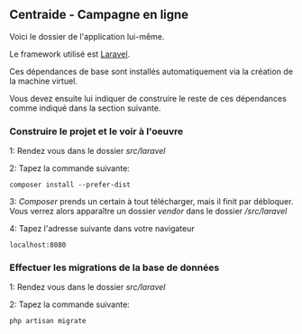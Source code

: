 ## Centraide - Campagne en ligne

Voici le dossier de l'application lui-même.

Le framework utilisé est [Laravel](http://laravel.com/).

Ces dépendances de base sont installés automatiquement via la création de la machine virtuel.

Vous devez ensuite lui indiquer de construire le reste de ces dépendances comme indiqué dans la section suivante.

### Construire le projet et le voir à l'oeuvre

1: Rendez vous dans le dossier *src/laravel*

2: Tapez la commande suivante:

    composer install --prefer-dist

3: *Composer* prends un certain à tout télécharger, mais il finit par débloquer. Vous verrez alors apparaître un dossier *vendor* dans le dossier */src/laravel*

4: Tapez l'adresse suivante dans votre navigateur

    localhost:8080
    
### Effectuer les migrations de la base de données

1: Rendez vous dans le dossier *src/laravel*

2: Tapez la commande suivante:

    php artisan migrate
